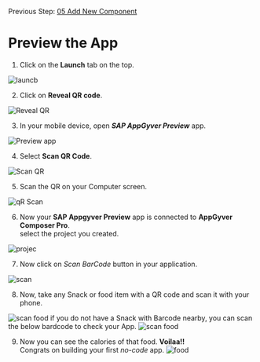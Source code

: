 Previous Step: <a href="https://github.com/KanishkaRaghuraman/Bar-Code-Scanner-App/blob/main/05%20Add%20New%20Component/Readme.md"> 05 Add New Component</a>

# Preview the App

1. Click on the <b>Launch</b> tab on the top.
<img src="https://github.com/KanishkaRaghuraman/Bar-Code-Scanner-App/blob/main/06%20Preview%20the%20App/images/01.png" alt="launcb">

2. Click on <b>Reveal QR code</b>.
<img src="https://github.com/KanishkaRaghuraman/Bar-Code-Scanner-App/blob/main/06%20Preview%20the%20App/images/02.png" alt="Reveal QR">

3. In your mobile device, open <b><i>SAP AppGyver Preview</b></i> app.
<img src="https://github.com/KanishkaRaghuraman/Bar-Code-Scanner-App/blob/main/06%20Preview%20the%20App/images/03.jpeg" alt="Preview app">

4. Select <b>Scan QR Code</b>.
<img src="https://github.com/KanishkaRaghuraman/Bar-Code-Scanner-App/blob/main/06%20Preview%20the%20App/images/04.jpeg" alt="Scan QR">

5. Scan the QR on your Computer screen.
<img src="https://github.com/KanishkaRaghuraman/Bar-Code-Scanner-App/blob/main/06%20Preview%20the%20App/images/5.jpeg" alt="qR Scan">

6. Now your <b>SAP Appgyver Preview</b> app is connected to <b>AppGyver Composer Pro</b>.<br>
  select the project you created.
  <img src="https://github.com/KanishkaRaghuraman/Bar-Code-Scanner-App/blob/main/06%20Preview%20the%20App/images/6.jpeg" alt="projec">
  
 7. Now click on <i>Scan BarCode</i> button in your application.
  <img src="https://github.com/KanishkaRaghuraman/Bar-Code-Scanner-App/blob/main/06%20Preview%20the%20App/images/IMG_7900.jpg?raw=true" alt="scan">
  
 8. Now, take any Snack or food item with a QR code and scan it with your phone.
<img src="https://github.com/KanishkaRaghuraman/Bar-Code-Scanner-App/blob/main/06%20Preview%20the%20App/images/8.jpeg" alt="scan food">
if you do not have a Snack with Barcode nearby, you can scan the below bardcode to check your App.
<img src="https://github.com/KanishkaRaghuraman/Bar-Code-Scanner-App/blob/main/06%20Preview%20the%20App/images/IMG_7899.jpg?raw=true" alt="scan food">


9. Now you can see the calories of that food. 
   <b>Voilaa!!</b> <br>
   Congrats on building your first <i>no-code</i> app.
   <img src="https://github.com/KanishkaRaghuraman/Bar-Code-Scanner-App/blob/main/06%20Preview%20the%20App/images/IMG_7901.jpg?raw=true" alt="food">
